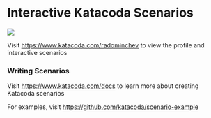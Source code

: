 # Interactive Katacoda Scenarios

[![](http://shields.katacoda.com/katacoda/radominchev/count.svg)](https://www.katacoda.com/radominchev "Get your profile on Katacoda.com")

Visit https://www.katacoda.com/radominchev to view the profile and interactive scenarios

### Writing Scenarios
Visit https://www.katacoda.com/docs to learn more about creating Katacoda scenarios

For examples, visit https://github.com/katacoda/scenario-example
